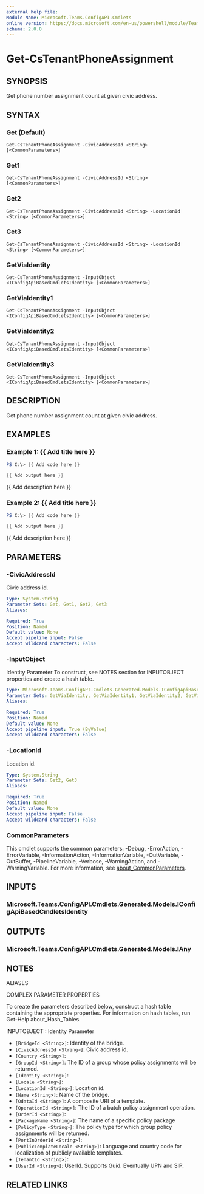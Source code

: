 ```yaml
---
external help file:
Module Name: Microsoft.Teams.ConfigAPI.Cmdlets
online version: https://docs.microsoft.com/en-us/powershell/module/Teams/get-cstenantphoneassignment
schema: 2.0.0
---
```


# Get-CsTenantPhoneAssignment

## SYNOPSIS
Get phone number assignment count at given civic address.

## SYNTAX

### Get (Default)
```
Get-CsTenantPhoneAssignment -CivicAddressId <String> [<CommonParameters>]
```

### Get1
```
Get-CsTenantPhoneAssignment -CivicAddressId <String> [<CommonParameters>]
```

### Get2
```
Get-CsTenantPhoneAssignment -CivicAddressId <String> -LocationId <String> [<CommonParameters>]
```

### Get3
```
Get-CsTenantPhoneAssignment -CivicAddressId <String> -LocationId <String> [<CommonParameters>]
```

### GetViaIdentity
```
Get-CsTenantPhoneAssignment -InputObject <IConfigApiBasedCmdletsIdentity> [<CommonParameters>]
```

### GetViaIdentity1
```
Get-CsTenantPhoneAssignment -InputObject <IConfigApiBasedCmdletsIdentity> [<CommonParameters>]
```

### GetViaIdentity2
```
Get-CsTenantPhoneAssignment -InputObject <IConfigApiBasedCmdletsIdentity> [<CommonParameters>]
```

### GetViaIdentity3
```
Get-CsTenantPhoneAssignment -InputObject <IConfigApiBasedCmdletsIdentity> [<CommonParameters>]
```

## DESCRIPTION
Get phone number assignment count at given civic address.

## EXAMPLES

### Example 1: {{ Add title here }}
```powershell
PS C:\> {{ Add code here }}

{{ Add output here }}
```

{{ Add description here }}

### Example 2: {{ Add title here }}
```powershell
PS C:\> {{ Add code here }}

{{ Add output here }}
```

{{ Add description here }}

## PARAMETERS

### -CivicAddressId
Civic address id.

```yaml
Type: System.String
Parameter Sets: Get, Get1, Get2, Get3
Aliases:

Required: True
Position: Named
Default value: None
Accept pipeline input: False
Accept wildcard characters: False
```

### -InputObject
Identity Parameter
To construct, see NOTES section for INPUTOBJECT properties and create a hash table.

```yaml
Type: Microsoft.Teams.ConfigAPI.Cmdlets.Generated.Models.IConfigApiBasedCmdletsIdentity
Parameter Sets: GetViaIdentity, GetViaIdentity1, GetViaIdentity2, GetViaIdentity3
Aliases:

Required: True
Position: Named
Default value: None
Accept pipeline input: True (ByValue)
Accept wildcard characters: False
```

### -LocationId
Location id.

```yaml
Type: System.String
Parameter Sets: Get2, Get3
Aliases:

Required: True
Position: Named
Default value: None
Accept pipeline input: False
Accept wildcard characters: False
```

### CommonParameters
This cmdlet supports the common parameters: -Debug, -ErrorAction, -ErrorVariable, -InformationAction, -InformationVariable, -OutVariable, -OutBuffer, -PipelineVariable, -Verbose, -WarningAction, and -WarningVariable. For more information, see [about_CommonParameters](http://go.microsoft.com/fwlink/?LinkID=113216).

## INPUTS

### Microsoft.Teams.ConfigAPI.Cmdlets.Generated.Models.IConfigApiBasedCmdletsIdentity

## OUTPUTS

### Microsoft.Teams.ConfigAPI.Cmdlets.Generated.Models.IAny

## NOTES

ALIASES

COMPLEX PARAMETER PROPERTIES

To create the parameters described below, construct a hash table containing the appropriate properties. For information on hash tables, run Get-Help about_Hash_Tables.


INPUTOBJECT <IConfigApiBasedCmdletsIdentity>: Identity Parameter
  - `[BridgeId <String>]`: Identity of the bridge.
  - `[CivicAddressId <String>]`: Civic address id.
  - `[Country <String>]`: 
  - `[GroupId <String>]`: The ID of a group whose policy assignments will be returned.
  - `[Identity <String>]`: 
  - `[Locale <String>]`: 
  - `[LocationId <String>]`: Location id.
  - `[Name <String>]`: Name of the bridge.
  - `[OdataId <String>]`: A composite URI of a template.
  - `[OperationId <String>]`: The ID of a batch policy assignment operation.
  - `[OrderId <String>]`: 
  - `[PackageName <String>]`: The name of a specific policy package
  - `[PolicyType <String>]`: The policy type for which group policy assignments will be returned.
  - `[PortInOrderId <String>]`: 
  - `[PublicTemplateLocale <String>]`: Language and country code for localization of publicly available templates.
  - `[TenantId <String>]`: 
  - `[UserId <String>]`: UserId. Supports Guid. Eventually UPN and SIP.

## RELATED LINKS

